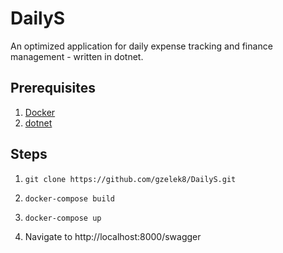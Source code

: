 # DailyS
An optimized application for daily expense tracking and finance management - written in dotnet.


## Prerequisites
1. [Docker](https://www.docker.com/)
1. [dotnet](https://dotnet.microsoft.com/en-us/download)

## Steps
1. `git clone https://github.com/gzelek8/DailyS.git`

2. `docker-compose build`

3. `docker-compose up`

4.  Navigate to http://localhost:8000/swagger
